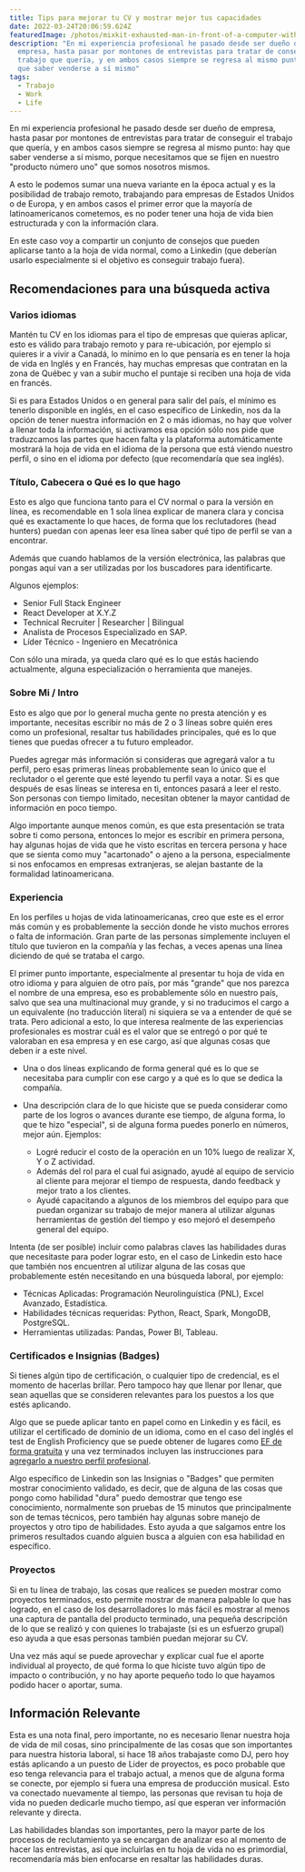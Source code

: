 ```yaml
---
title: Tips para mejorar tu CV y mostrar mejor tus capacidades
date: 2022-03-24T20:06:59.624Z
featuredImage: /photos/mixkit-exhausted-man-in-front-of-a-computer-with-his-head-69-original.png
description: "En mi experiencia profesional he pasado desde ser dueño de
  empresa, hasta pasar por montones de entrevistas para tratar de conseguir el
  trabajo que quería, y en ambos casos siempre se regresa al mismo punto: hay
  que saber venderse a sí mismo"
tags:
  - Trabajo
  - Work
  - Life
---
```

En mi experiencia profesional he pasado desde ser dueño de empresa, hasta pasar por montones de entrevistas para tratar de conseguir el trabajo que quería, y en ambos casos siempre se regresa al mismo punto: hay que saber venderse a sí mismo, porque necesitamos que se fijen en nuestro "producto número uno" que somos nosotros mismos.

A esto le podemos sumar una nueva variante en la época actual y es la posibilidad de trabajo remoto, trabajando para empresas de Estados Unidos o de Europa, y en ambos casos el primer error que la mayoría de latinoamericanos cometemos, es no poder tener una hoja de vida bien estructurada y con la información clara.

En este caso voy a compartir un conjunto de consejos que pueden aplicarse tanto a la hoja de vida normal, como a Linkedin (que deberían usarlo especialmente si el objetivo es conseguir trabajo fuera).

## Recomendaciones para una búsqueda activa

### Varios idiomas

Mantén tu CV en los idiomas para el tipo de empresas que quieras aplicar, esto es válido para trabajo remoto y para re-ubicación, por ejemplo si quieres ir a vivir a Canadá, lo mínimo en lo que pensaría es en tener la hoja de vida en Inglés y en Francés, hay muchas empresas que contratan en la zona de Québec y van a subir mucho el puntaje si reciben una hoja de vida en francés.

Si es para Estados Unidos o en general para salir del país, el mínimo es tenerlo disponible en inglés, en el caso específico de Linkedin, nos da la opción de tener nuestra información en 2 o más idiomas, no hay que volver a llenar toda la información, si activamos esa opción sólo nos pide que traduzcamos las partes que hacen falta y la plataforma automáticamente mostrará la hoja de vida en el idioma de la persona que está viendo nuestro perfil, o sino en el idioma por defecto (que recomendaría que sea inglés).

### Título, Cabecera o Qué es lo que hago

Esto es algo que funciona tanto para el CV normal o para la versión en línea, es recomendable en 1 sola línea explicar de manera clara y concisa qué es exactamente lo que haces, de forma que los reclutadores (head hunters) puedan con apenas leer esa línea saber qué tipo de perfil se van a encontrar.

Además que cuando hablamos de la versión electrónica, las palabras que pongas aquí van a ser utilizadas por los buscadores para identificarte.

Algunos ejemplos:

* Senior Full Stack Engineer
* React Developer at X.Y.Z
* Technical Recruiter | Researcher | Bilingual
* Analista de Procesos Especializado en SAP.
* Líder Técnico - Ingeniero en Mecatrónica

Con sólo una mirada, ya queda claro qué es lo que estás haciendo actualmente, alguna especialización o herramienta que manejes.



### Sobre Mi / Intro

Esto es algo que por lo general mucha gente no presta atención y es importante, necesitas escribir no más de 2 o 3 líneas sobre quién eres como un profesional, resaltar tus habilidades principales, qué es lo que tienes que puedas ofrecer a tu futuro empleador. 

Puedes agregar más información si consideras que agregará valor a tu perfil, pero esas primeras líneas probablemente sean lo único que el reclutador o el gerente que esté leyendo tu perfil vaya a notar.  Si es que después de esas líneas se interesa en ti, entonces pasará a leer el resto.  Son personas con tiempo limitado, necesitan obtener la mayor cantidad de información en poco tiempo.

Algo importante aunque menos común, es que esta presentación se trata sobre ti como persona, entonces lo mejor es escribir en primera persona, hay algunas hojas de vida que he visto escritas en tercera persona y hace que se sienta como muy "acartonado" o ajeno a la persona, especialmente si nos enfocamos en empresas extranjeras, se alejan bastante de la formalidad latinoamericana.

### Experiencia

En los perfiles u hojas de vida latinoamericanas, creo que este es el error más común y es probablemente la sección donde he visto muchos errores o falta de información.  Gran parte de las personas simplemente incluyen el título que tuvieron en la compañía y las fechas, a veces apenas una línea diciendo de qué se trataba el cargo.

El primer punto importante, especialmente al presentar tu hoja de vida en otro idioma y para alguien de otro país, por más "grande" que nos parezca el nombre de una empresa, eso es probablemente sólo en nuestro país, salvo que sea una multinacional muy grande, y si no traducimos el cargo a un equivalente (no traducción literal) ni siquiera se va a entender de qué se trata.  Pero adicional a esto, lo que interesa realmente de las experiencias profesionales es mostrar cuál es el valor que se entregó o por qué te valoraban en esa empresa y en ese cargo, así que algunas cosas que deben ir a este nivel.

* Una o dos líneas explicando de forma general qué es lo que se necesitaba para cumplir con ese cargo y a qué es lo que se dedica la compañía.
* Una descripción clara de lo que hiciste que se pueda considerar como parte de los logros o avances durante ese tiempo, de alguna forma, lo que te hizo "especial", si de alguna forma puedes ponerlo en números, mejor aún.  Ejemplos:

  * Logré reducir el costo de la operación en un 10% luego de realizar X, Y o Z actividad.
  * Además del rol para el cual fui asignado, ayudé al equipo de servicio al cliente para mejorar el tiempo de respuesta, dando feedback y mejor trato a los clientes.
  * Ayudé capacitando a algunos de los miembros del equipo para que puedan organizar su trabajo de mejor manera al utilizar algunas herramientas de gestión del tiempo y eso mejoró el desempeño general del equipo.

Intenta (de ser posible) incluir como palabras claves las habilidades duras que necesitaste para poder lograr esto, en el caso de Linkedin esto hace que también nos encuentren al utilizar alguna de las cosas que probablemente estén necesitando en una búsqueda laboral, por ejemplo:
* Técnicas Aplicadas: Programación Neurolinguística (PNL), Excel Avanzado, Estadística.
* Habilidades técnicas requeridas: Python, React, Spark, MongoDB, PostgreSQL.
* Herramientas utilizadas: Pandas, Power BI, Tableau.

### Certificados e Insignias (Badges)

Si tienes algún tipo de certificación, o cualquier tipo de credencial, es el momento de hacerlas brillar. Pero tampoco hay que llenar por llenar, que sean aquellas que se consideren relevantes para los puestos a los que estés aplicando.

Algo que se puede aplicar tanto en papel como en Linkedin y es fácil, es utilizar el certificado de dominio de un idioma, como en el caso del inglés el test de English Proficiency que se puede obtener de lugares como [EF de forma gratuita](https://www.efset.org/english-certificate) y una vez terminados incluyen las instrucciones para [agregarlo a nuestro perfil profesional](https://www.efset.org/add-to-profile/).

Algo específico de Linkedin son las Insignias o "Badges" que permiten mostrar conocimiento validado, es decir, que de alguna de las cosas que pongo como habilidad "dura" puedo demostrar que tengo ese conocimiento, normalmente son pruebas de 15 minutos que principalmente son de temas técnicos, pero también hay algunas sobre manejo de proyectos y otro tipo de habilidades.  Esto ayuda a que salgamos entre los primeros resultados cuando alguien busca a alguien con esa habilidad en específico.

### Proyectos

Si en tu línea de trabajo, las cosas que realices se pueden mostrar como proyectos terminados, esto permite mostrar de manera palpable lo que has logrado, en el caso de los desarrolladores lo más fácil es mostrar al menos una captura de pantalla del producto terminado, una pequeña descripción de lo que se realizó y con quienes lo trabajaste (si es un esfuerzo grupal) eso ayuda a que esas personas también puedan mejorar su CV.

Una vez más aquí se puede aprovechar y explicar cual fue el aporte individual al proyecto, de qué forma lo que hiciste tuvo algún tipo de impacto o contribución, y no hay aporte pequeño todo lo que hayamos podido hacer o aportar, suma.

## Información Relevante

Esta es una nota final, pero importante, no es necesario llenar nuestra hoja de vida de mil cosas, sino principalmente de las cosas que son importantes para nuestra historia laboral, si hace 18 años trabajaste como DJ, pero hoy estás aplicando a un puesto de Lider de proyectos, es poco probable que eso tenga relevancia para el trabajo actual, a menos que de alguna forma se conecte, por ejemplo si fuera una empresa de producción musical.  Esto va conectado nuevamente al tiempo, las personas que revisan tu hoja de vida no pueden dedicarle mucho tiempo, así que esperan ver información relevante y directa.

Las habilidades blandas son importantes, pero la mayor parte de los procesos de reclutamiento ya se encargan de analizar eso al momento de hacer las entrevistas, así que incluirlas en tu hoja de vida no es primordial, recomendaría más bien enfocarse en resaltar las habilidades duras.
